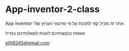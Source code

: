 # App-inventor-2-class
 
App inventor  אתר זה מכיל קוד לתכנת
על פי סרטוני הערוץ שלי

אשמח ובקשותיכם לענות לשאלותיכם במייל

elih6245@gmail.com
